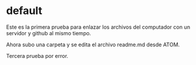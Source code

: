# default

Este es la primera prueba para enlazar los archivos del computador con un servidor y github al mismo tiempo.

Ahora subo una carpeta y se edita el archivo readme.md desde ATOM.

Tercera prueba por error.
